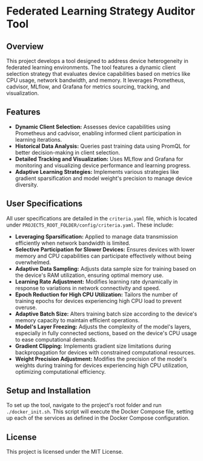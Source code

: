 # Federated Learning Strategy Auditor Tool

## Overview

This project develops a tool designed to address device heterogeneity in federated learning environments. The tool features a dynamic client selection strategy that evaluates device capabilities based on metrics like CPU usage, network bandwidth, and memory. It leverages Prometheus, cadvisor, MLflow, and Grafana for metrics sourcing, tracking, and visualization.

## Features

- **Dynamic Client Selection:** Assesses device capabilities using Prometheus and cadvisor, enabling informed client participation in learning iterations.
- **Historical Data Analysis:** Queries past training data using PromQL for better decision-making in client selection.
- **Detailed Tracking and Visualization:** Uses MLflow and Grafana for monitoring and visualizing device performance and learning progress.
- **Adaptive Learning Strategies:** Implements various strategies like gradient sparsification and model weight's precision to manage device diversity.

## User Specifications

All user specifications are detailed in the `criteria.yaml` file, which is located under `PROJECTS_ROOT_FOLDER/config/criteria.yaml`. These include:

- **Leveraging Sparsification:** Applied to manage data transmission efficiently when network bandwidth is limited.
- **Selective Participation for Slower Devices:** Ensures devices with lower memory and CPU capabilities can participate effectively without being overwhelmed.
- **Adaptive Data Sampling:** Adjusts data sample size for training based on the device's RAM utilization, ensuring optimal memory use.
- **Learning Rate Adjustment:** Modifies learning rate dynamically in response to variations in network connectivity and speed.
- **Epoch Reduction for High CPU Utilization:** Tailors the number of training epochs for devices experiencing high CPU load to prevent overuse.
- **Adaptive Batch Size:** Alters training batch size according to the device's memory capacity to maintain efficient operations.
- **Model's Layer Freezing:** Adjusts the complexity of the model's layers, especially in fully connected sections, based on the device's CPU usage to ease computational demands.
- **Gradient Clipping:** Implements gradient size limitations during backpropagation for devices with constrained computational resources.
- **Weight Precision Adjustment:** Modifies the precision of the model's weights during training for devices experiencing high CPU utilization, optimizing computational efficiency.

## Setup and Installation

To set up the tool, navigate to the project's root folder and run `./docker_init.sh`. This script will execute the Docker Compose file, setting up each of the services as defined in the Docker Compose configuration.

## License

This project is licensed under the MIT License.
